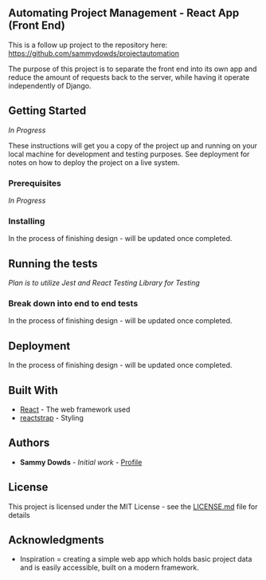 ## Automating Project Management - React App (Front End)
This is a follow up project to the repository here: https://github.com/sammydowds/projectautomation

The purpose of this project is to separate the front end into its own app and reduce the amount of requests back to the server, while having it operate independently of Django.

## Getting Started

*In Progress*

These instructions will get you a copy of the project up and running on your local machine for development and testing purposes. See deployment for notes on how to deploy the project on a live system.

### Prerequisites

*In Progress*

### Installing

In the process of finishing design - will be updated once completed.

## Running the tests

*Plan is to utilize Jest and React Testing Library for Testing*

### Break down into end to end tests

In the process of finishing design - will be updated once completed.

## Deployment

In the process of finishing design - will be updated once completed.

## Built With

* [React](https://reactjs.org/docs/getting-started.html) - The web framework used
* [reactstrap](https://reactstrap.github.io/) - Styling

## Authors

* **Sammy Dowds** - *Initial work* - [Profile](https://github.com/sammydowds)

## License

This project is licensed under the MIT License - see the [LICENSE.md](LICENSE.md) file for details

## Acknowledgments

* Inspiration = creating a simple web app which holds basic project data and is easily accessible, built on a modern framework.
